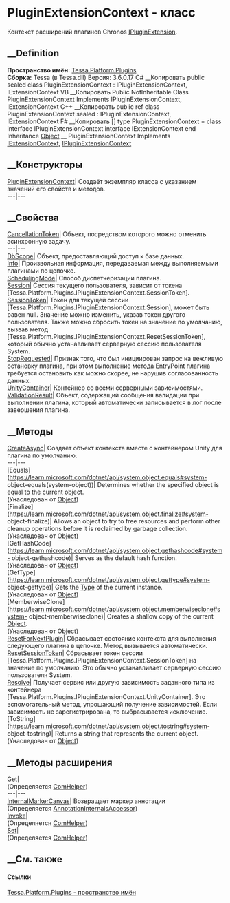 # PluginExtensionContext - класс
Контекст расширений плагинов Chronos
[IPluginExtension](T_Tessa_Platform_Plugins_IPluginExtension.htm).
## __Definition
 **Пространство имён:** [Tessa.Platform.Plugins](N_Tessa_Platform_Plugins.htm)  
 **Сборка:** Tessa (в Tessa.dll) Версия: 3.6.0.17
C# __Копировать
     public sealed class PluginExtensionContext : IPluginExtensionContext, 
    	IExtensionContext
VB __Копировать
     Public NotInheritable Class PluginExtensionContext
    	Implements IPluginExtensionContext, IExtensionContext
C++ __Копировать
     public ref class PluginExtensionContext sealed : IPluginExtensionContext, 
    	IExtensionContext
F# __Копировать
     [<SealedAttribute>]
    type PluginExtensionContext = 
        class
            interface IPluginExtensionContext
            interface IExtensionContext
        end
Inheritance
    [Object](https://learn.microsoft.com/dotnet/api/system.object) __ PluginExtensionContext
Implements
    [IExtensionContext](T_Tessa_Extensions_IExtensionContext.htm), [IPluginExtensionContext](T_Tessa_Platform_Plugins_IPluginExtensionContext.htm)
##  __Конструкторы
[PluginExtensionContext](M_Tessa_Platform_Plugins_PluginExtensionContext__ctor.htm)|
Создаёт экземпляр класса с указанием значений его свойств и методов.  
---|---  
## __Свойства
[CancellationToken](P_Tessa_Platform_Plugins_PluginExtensionContext_CancellationToken.htm)|
Объект, посредством которого можно отменить асинхронную задачу.  
---|---  
[DbScope](P_Tessa_Platform_Plugins_PluginExtensionContext_DbScope.htm)|
Объект, предоставляющий доступ к базе данных.  
[Info](P_Tessa_Platform_Plugins_PluginExtensionContext_Info.htm)| Произвольная
информация, передаваемая между выполняемыми плагинами по цепочке.  
[SchedulingMode](P_Tessa_Platform_Plugins_PluginExtensionContext_SchedulingMode.htm)|
Способ диспетчеризации плагина.  
[Session](P_Tessa_Platform_Plugins_PluginExtensionContext_Session.htm)|
Сессия текущего пользователя, зависит от токена
[Tessa.Platform.Plugins.IPluginExtensionContext.SessionToken].  
[SessionToken](P_Tessa_Platform_Plugins_PluginExtensionContext_SessionToken.htm)|
Токен для текущей сессии
[Tessa.Platform.Plugins.IPluginExtensionContext.Session], может быть равен
null. Значение можно изменить, указав токен другого пользователя. Также можно
сбросить токен на значение по умолчанию, вызвав метод
[Tessa.Platform.Plugins.IPluginExtensionContext.ResetSessionToken], который
обычно устанавливает серверную сессию пользователя System.  
[StopRequested](P_Tessa_Platform_Plugins_PluginExtensionContext_StopRequested.htm)|
Признак того, что был инициирован запрос на вежливую остановку плагина, при
этом выполнение метода EntryPoint плагина требуется остановить как можно
скорее, не нарушив согласованность данных.  
[UnityContainer](P_Tessa_Platform_Plugins_PluginExtensionContext_UnityContainer.htm)|
Контейнер со всеми серверными зависимостями.  
[ValidationResult](P_Tessa_Platform_Plugins_PluginExtensionContext_ValidationResult.htm)|
Объект, содержащий сообщения валидации при выполнении плагина, который
автоматически записывается в лог после завершения плагина.  
## __Методы
[CreateAsync](M_Tessa_Platform_Plugins_PluginExtensionContext_CreateAsync.htm)|
Создаёт объект контекста вместе с контейнером Unity для плагина по умолчанию.  
---|---  
[Equals](https://learn.microsoft.com/dotnet/api/system.object.equals#system-
object-equals\(system-object\))| Determines whether the specified object is
equal to the current object.  
(Унаследован от
[Object](https://learn.microsoft.com/dotnet/api/system.object))  
[Finalize](https://learn.microsoft.com/dotnet/api/system.object.finalize#system-
object-finalize)| Allows an object to try to free resources and perform other
cleanup operations before it is reclaimed by garbage collection.  
(Унаследован от
[Object](https://learn.microsoft.com/dotnet/api/system.object))  
[GetHashCode](https://learn.microsoft.com/dotnet/api/system.object.gethashcode#system-
object-gethashcode)| Serves as the default hash function.  
(Унаследован от
[Object](https://learn.microsoft.com/dotnet/api/system.object))  
[GetType](https://learn.microsoft.com/dotnet/api/system.object.gettype#system-
object-gettype)| Gets the
[Type](https://learn.microsoft.com/dotnet/api/system.type) of the current
instance.  
(Унаследован от
[Object](https://learn.microsoft.com/dotnet/api/system.object))  
[MemberwiseClone](https://learn.microsoft.com/dotnet/api/system.object.memberwiseclone#system-
object-memberwiseclone)| Creates a shallow copy of the current
[Object](https://learn.microsoft.com/dotnet/api/system.object).  
(Унаследован от
[Object](https://learn.microsoft.com/dotnet/api/system.object))  
[ResetForNextPlugin](M_Tessa_Platform_Plugins_PluginExtensionContext_ResetForNextPlugin.htm)|
Сбрасывает состояние контекста для выполнения следующего плагина в цепочке.
Метод вызывается автоматически.  
[ResetSessionToken](M_Tessa_Platform_Plugins_PluginExtensionContext_ResetSessionToken.htm)|
Сбрасывает токен сессии
[Tessa.Platform.Plugins.IPluginExtensionContext.SessionToken] на значение по
умолчанию. Это обычно устанавливает серверную сессию пользователя System.  
[Resolve<T>](M_Tessa_Platform_Plugins_PluginExtensionContext_Resolve__1.htm)|
Получает сервис или другую зависимость заданного типа из контейнера
[Tessa.Platform.Plugins.IPluginExtensionContext.UnityContainer]. Это
вспомогательный метод, упрощающий получение зависимостей. Если зависимость не
зарегистрирована, то выбрасывается исключение.  
[ToString](https://learn.microsoft.com/dotnet/api/system.object.tostring#system-
object-tostring)| Returns a string that represents the current object.  
(Унаследован от
[Object](https://learn.microsoft.com/dotnet/api/system.object))  
##  __Методы расширения
[Get](M_Tessa_Extensions_Default_Client_EDS_ComHelper_Get.htm)|  
(Определяется
[ComHelper](T_Tessa_Extensions_Default_Client_EDS_ComHelper.htm))  
---|---  
[InternalMarkerCanvas](M_Tessa_UI_Views_Charting_Annotations_AnnotationInternalsAccessor_InternalMarkerCanvas.htm)|
Возвращает маркер аннотации  
(Определяется
[AnnotationInternalsAccessor](T_Tessa_UI_Views_Charting_Annotations_AnnotationInternalsAccessor.htm))  
[Invoke](M_Tessa_Extensions_Default_Client_EDS_ComHelper_Invoke.htm)|  
(Определяется
[ComHelper](T_Tessa_Extensions_Default_Client_EDS_ComHelper.htm))  
[Set](M_Tessa_Extensions_Default_Client_EDS_ComHelper_Set.htm)|  
(Определяется
[ComHelper](T_Tessa_Extensions_Default_Client_EDS_ComHelper.htm))  
##  __См. также
#### Ссылки
[Tessa.Platform.Plugins - пространство имён](N_Tessa_Platform_Plugins.htm)

